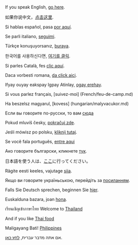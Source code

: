 ﻿If you speak English, [go here](english/marshmallow.md).

如果你说中文，[点击这里](Chinese/大话西游.md).

Si hablas español, pasa [por aquí](espanol/canudos.md).

Se parli italiano, [seguimi](Italian/caramelle.md).

Türkçe konuşuyorsanız, [buraya](turkce/hatmisekeri.md).

한국어를 사용하신다면, [여기를 클릭](korean/marshmallow.md).

Si parles Català, fes [clic aquí](catala/catala.md).

Daca vorbesti romana, [da click aici](romanian/nalba.md).

Ifyay ouyay eakspay Igpay Atinlay, [ogay erehay](pig-latin/arshmallowmay.md).

Si vous parlez français, [suivez-moi] (French/feu-de-camp.md)

Ha beszelsz magyarul, [kovess] (hungarian/malyvacukor.md)

Если вы говорите по-русски, то вам [сюда](russian/zefir.md)

Pokud mluvíš česky, [pokračuj zde](czech/marsmelouny.md).

Jeśli mówisz po polsku, [kliknij tutaj](Polish/ptasieMleczko.md).

Se você fala português, [entre aqui](portugues/colaborando.md)

Ако говорите български, кликнете [тук](bulgarian/burning_room.md).

日本語を使う人は、[ここ](japanese/chasitsu.md)に行ってください。

Rägite eesti keeles, vajutage [siia](estonian/raamat.md).

Якщо ви говорите україньською, перейдіть за [посиланням](ukrainian/marshmallow.md).

Falls Sie Deutsch sprechen, beginnen Sie [hier](german/ruderboot.md).

Euskalduna bazara, joan [hona](basque/gaztelua.md).

เรียนเชิญเข้าภาษาไทย Welcome to [Thailand](Thai/Songs/ThaiSong_FanJa.md) 

And if you like [Thai food](Thai/Cuisine/TomYumKung.md)

Maligayang Bati! [Philippines](Philippines/salamat.md)

אם אתה מדבר עברית, [לחץ כאן](hebrew/marshmallow.md).
